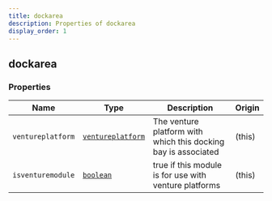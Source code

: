 ```yaml
---
title: dockarea
description: Properties of dockarea
display_order: 1
---
```


## dockarea

### Properties

| Name | Type | Description | Origin |
|------|------|-------------|--------|
| `ventureplatform` | [`ventureplatform`](./ventureplatform.md) | The venture platform with which this docking bay is associated | (this) |
| `isventuremodule` | [`boolean`](./boolean.md) | true if this module is for use with venture platforms | (this) |


